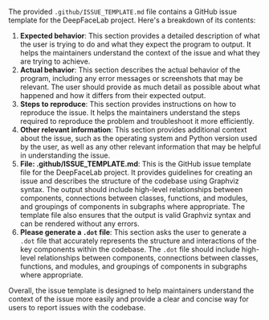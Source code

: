 
The provided `.github/ISSUE_TEMPLATE.md` file contains a GitHub issue template for the DeepFaceLab project. Here's a breakdown of its contents:

1. **Expected behavior**: This section provides a detailed description of what the user is trying to do and what they expect the program to output. It helps the maintainers understand the context of the issue and what they are trying to achieve.
2. **Actual behavior**: This section describes the actual behavior of the program, including any error messages or screenshots that may be relevant. The user should provide as much detail as possible about what happened and how it differs from their expected output.
3. **Steps to reproduce**: This section provides instructions on how to reproduce the issue. It helps the maintainers understand the steps required to reproduce the problem and troubleshoot it more efficiently.
4. **Other relevant information**: This section provides additional context about the issue, such as the operating system and Python version used by the user, as well as any other relevant information that may be helpful in understanding the issue.
5. **File: .github/ISSUE_TEMPLATE.md**: This is the GitHub issue template file for the DeepFaceLab project. It provides guidelines for creating an issue and describes the structure of the codebase using Graphviz syntax. The output should include high-level relationships between components, connections between classes, functions, and modules, and groupings of components in subgraphs where appropriate. The template file also ensures that the output is valid Graphviz syntax and can be rendered without any errors.
6. **Please generate a `.dot` file**: This section asks the user to generate a `.dot` file that accurately represents the structure and interactions of the key components within the codebase. The `.dot` file should include high-level relationships between components, connections between classes, functions, and modules, and groupings of components in subgraphs where appropriate.

Overall, the issue template is designed to help maintainers understand the context of the issue more easily and provide a clear and concise way for users to report issues with the codebase.